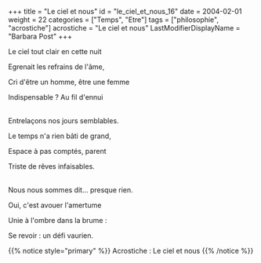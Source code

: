 +++
title = "Le ciel et nous"
id = "le_ciel_et_nous_16"
date = 2004-02-01
weight = 22
categories = ["Temps", "Etre"]
tags = ["philosophie", "acrostiche"]
acrostiche = "Le ciel et nous"
LastModifierDisplayName = "Barbara Post"
+++

Le ciel tout clair en cette nuit

Egrenait les refrains de l'âme,

Cri d'être un homme, être une femme

Indispensable ? Au fil d'ennui

 \
Entrelaçons nos jours semblables.

Le temps n'a rien bâti de grand,

Espace à pas comptés, parent

Triste de rêves infaisables.

 \
Nous nous sommes dit... presque rien.

Oui, c'est avouer l'amertume

Unie à l'ombre dans la brume :

Se revoir : un défi vaurien.

{{% notice style="primary" %}}
Acrostiche : Le ciel et nous
{{% /notice %}}
